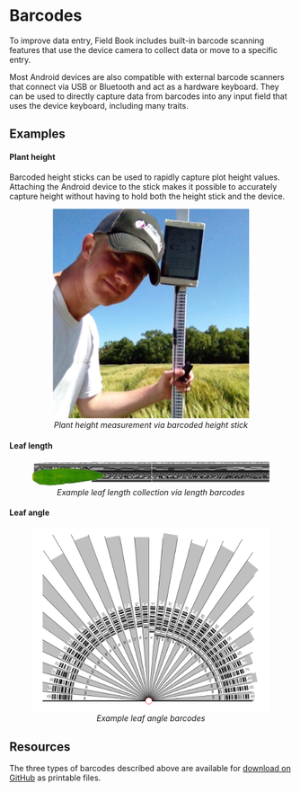 Barcodes
========

To improve data entry, Field Book includes built-in barcode scanning features that use the device camera to collect data or move to a specific entry.

Most Android devices are also compatible with external barcode scanners that connect via USB or Bluetooth and act as a hardware keyboard.
They can be used to directly capture data from barcodes into any input field that uses the device keyboard, including many traits.

Examples
--------

#### Plant height

Barcoded height sticks can be used to rapidly capture plot height values.
Attaching the Android device to the stick makes it possible to accurately capture height without having to hold both the height stick and the device.

<figure align="center" class="image">
  <img src="_static/images/barcodes/barcodes_plant_height.png" width="350px"> 
  <figcaption><i>Plant height measurement via barcoded height
stick</i></figcaption> 
</figure>

#### Leaf length

<figure align="center" class="image">
  <img src="_static/images/barcodes/barcodes_leaf_length.png" width="900px"> 
  <figcaption><i>Example leaf length collection via length
barcodes</i></figcaption> 
</figure>

#### Leaf angle

<figure align="center" class="image">
  <img src="_static/images/barcodes/barcodes_leaf_angle.png" width="600px"> 
  <figcaption><i>Example leaf angle
barcodes</i></figcaption> 
</figure>

Resources
---------

The three types of barcodes described above are available for [download on GitHub](https://github.com/FieldPheno/resources/tree/main/barcodes) as printable files.
